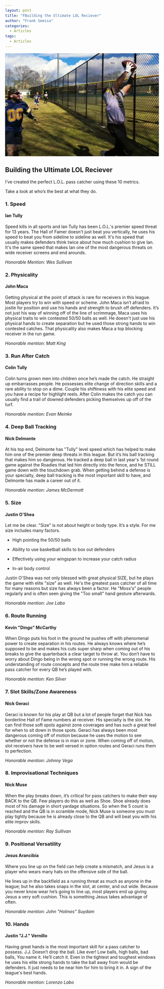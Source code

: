 ```yaml
---
layout: post
title: "FBuilding the Ultimate LOL Reciever"
author: "Frank Semisa"
categories:
  - Articles
tags:
  - Articles
---
```


<img src="/delmonte_catch.png">

## Building the Ultimate LOL Reciever

I’ve created the perfect L.O.L. pass catcher using these 10 metrics.

Take a look at who’s the best at what they do.

### 1. Speed

#### Ian Tully

Speed kills in all sports and Ian Tully has been L.O.L.'s premier speed threat for 13 years. The Hall of Famer doesn't just beat you vertically, he uses his speed to beat you from sideline to sideline as well. It's his speed that usually makes defenders think twice about how much cushion to give Ian. It's the same speed that makes Ian one of the most dangerous threats on wide receiver screens and end arounds.

*Honorable Mention: Wes Sullivan*

###  2. Physicality

#### John Maca

Getting physical at the point of attack is rare for receivers in this league. Most players try to win with speed or scheme. John Maca isn’t afraid to jostle for position and use his hands and strength to brush off defenders. It’s not just his way of winning off of the line of scrimmage, Maca uses his physical traits to win contested 50/50 balls as well. He doesn't just use his physical hands to create separation but he used those strong hands to win contested catches. That physicality also makes Maca a top blocking receiver in the run game.

*Honorable mention: Matt King*

### 3. Run After Catch

#### Colin Tully

Colin turns grown men into children once he’s made the catch. He straight up embarrasses people. He possesses elite change of direction skills and a rare ability to stop on a dime.  Couple his shiftiness with his elite speed and you have a recipe for highlight reels. After Colin makes the catch you can usually find a trail of downed defenders picking themselves up off of the turf.

*Honorable mention: Evan Meinke*

### 4. Deep Ball Tracking

#### Nick Delmonte

At his top end, Delmonte has "Tully" level speed which has helped to make him one of the premier deep threats in this league. But it’s his ball tracking that makes him so dangerous. He tracked a deep ball in last year's 1st round game against the Roadies that led him directly into the fence, and he STILL game down with the touchdown grab. When getting behind a defense is your specialty, deep ball tracking is the most important skill to have, and Delmonte has made a career out of it.

*Honorable mention: James McDermott*

### 5. Size

#### Justin O'Shea

Let me be clear. "Size" is not about height or body type. It’s a style. For me size includes many factors. 

- High pointing the 50/50 balls

- Ability to use basketball skills to box out defenders

- Effectively using your wingspan to increase your catch radius

- In-air body control

Justin O'Shea was not only blessed with great physical SIZE, but he plays the game with elite "size" as well. He's the greatest pass catcher of all time for many reasons but size has always been a factor. He "Moss's" people regularly and is often seen giving the "Too small" hand gesture afterwards.

*Honorable mention: Joe Labo*

### 6. Route Running

#### Kevin "Dingo" McCarthy

When Dingo puts his foot in the ground he pushes off with phenomenal power to create separation in his routes. He always knows where he’s supposed to be and makes his cuts super sharp when coming out of his breaks to give the quarterback a clear target to throw at. You don’t have to worry about Dingo being in the wrong spot or running the wrong route. His understanding of route concepts and the route tree make him a reliable pass catcher for every QB he’s played with. 

*Honorable mention: Ken Silver*

### 7. Slot Skills/Zone Awareness

#### Nick Geraci

Geraci is known for his play at QB but a lot of people forget that Nick has borderline Hall of Fame numbers at receiver. His specialty is the slot. He can find those soft spots against zone coverages and has such a great feel for when to sit down in those spots. Geraci has always been most dangerous coming off of motion because he uses the motion to see whether or not the defense is in man or zone. When coming off of motion, slot receivers have to be well versed in option routes and Geraci runs them to perfection. 

*Honorable mention: Johnny Vega*

### 8. Improvisational Techniques

#### Nick Muse

When the play breaks down, it’s critical for pass catchers to make their way BACK to the QB. Few players do this as well as Shoe. Shoe already does most of his damage in short yardage situations. So when the 5 count is reached and the QB is in scramble mode, Nick Muse is someone you must play tightly because he is already close to the QB and will beat you with his elite improv skills. 

*Honorable mention: Ray Sullivan*

### 9. Positional Versatility 

#### Jesus Arancibia

Where you line up on the field can help create a mismatch, and Jesus is a player who wears many hats on the offensive side of the ball.

He lines up in the backfield as a running threat as much as anyone in the league; but he also takes snaps in the slot, at center, and out wide. Because you never know wear he’s going to line up, most players end up giving Jesus a very soft cushion. This is something Jesus takes advantage of often.

*Honorable mention: John "Holmes" Suydam*

### 10. Hands

#### Justin "J.J." Vernillo 

Having great hands is the most important skill for a pass catcher to possess. J.J. Doesn’t drop the ball. Like ever! Low balls, high balls, bad balls, You name it. He’ll catch it. Even in the tightest and toughest windows he uses his elite strong hands to take the ball away from would be defenders. It just needs to be near him for him to bring it in. A sign of the league's best hands.

*Honorable mention: Lorenzo Labo*